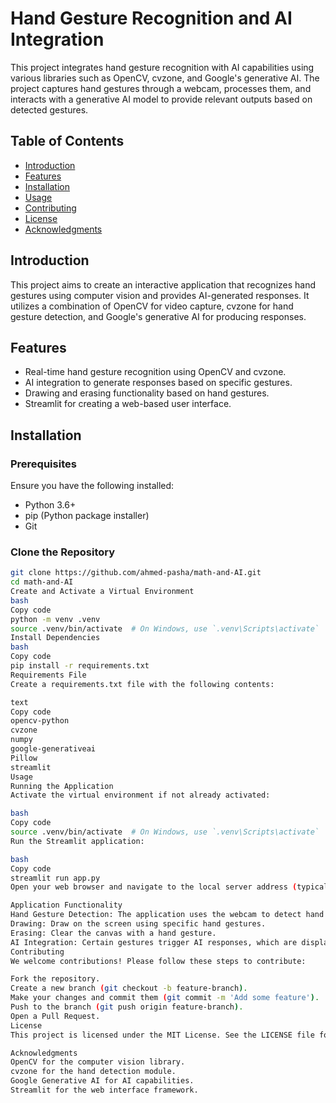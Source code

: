 # Hand Gesture Recognition and AI Integration

This project integrates hand gesture recognition with AI capabilities using various libraries such as OpenCV, cvzone, and Google's generative AI. The project captures hand gestures through a webcam, processes them, and interacts with a generative AI model to provide relevant outputs based on detected gestures.

## Table of Contents

- [Introduction](#introduction)
- [Features](#features)
- [Installation](#installation)
- [Usage](#usage)
- [Contributing](#contributing)
- [License](#license)
- [Acknowledgments](#acknowledgments)

## Introduction

This project aims to create an interactive application that recognizes hand gestures using computer vision and provides AI-generated responses. It utilizes a combination of OpenCV for video capture, cvzone for hand gesture detection, and Google's generative AI for producing responses.

## Features

- Real-time hand gesture recognition using OpenCV and cvzone.
- AI integration to generate responses based on specific gestures.
- Drawing and erasing functionality based on hand gestures.
- Streamlit for creating a web-based user interface.

## Installation

### Prerequisites

Ensure you have the following installed:

- Python 3.6+
- pip (Python package installer)
- Git

### Clone the Repository

```bash
git clone https://github.com/ahmed-pasha/math-and-AI.git
cd math-and-AI
Create and Activate a Virtual Environment
bash
Copy code
python -m venv .venv
source .venv/bin/activate  # On Windows, use `.venv\Scripts\activate`
Install Dependencies
bash
Copy code
pip install -r requirements.txt
Requirements File
Create a requirements.txt file with the following contents:

text
Copy code
opencv-python
cvzone
numpy
google-generativeai
Pillow
streamlit
Usage
Running the Application
Activate the virtual environment if not already activated:

bash
Copy code
source .venv/bin/activate  # On Windows, use `.venv\Scripts\activate`
Run the Streamlit application:

bash
Copy code
streamlit run app.py
Open your web browser and navigate to the local server address (typically http://localhost:8501).

Application Functionality
Hand Gesture Detection: The application uses the webcam to detect hand gestures.
Drawing: Draw on the screen using specific hand gestures.
Erasing: Clear the canvas with a hand gesture.
AI Integration: Certain gestures trigger AI responses, which are displayed on the interface.
Contributing
We welcome contributions! Please follow these steps to contribute:

Fork the repository.
Create a new branch (git checkout -b feature-branch).
Make your changes and commit them (git commit -m 'Add some feature').
Push to the branch (git push origin feature-branch).
Open a Pull Request.
License
This project is licensed under the MIT License. See the LICENSE file for details.

Acknowledgments
OpenCV for the computer vision library.
cvzone for the hand detection module.
Google Generative AI for AI capabilities.
Streamlit for the web interface framework.
